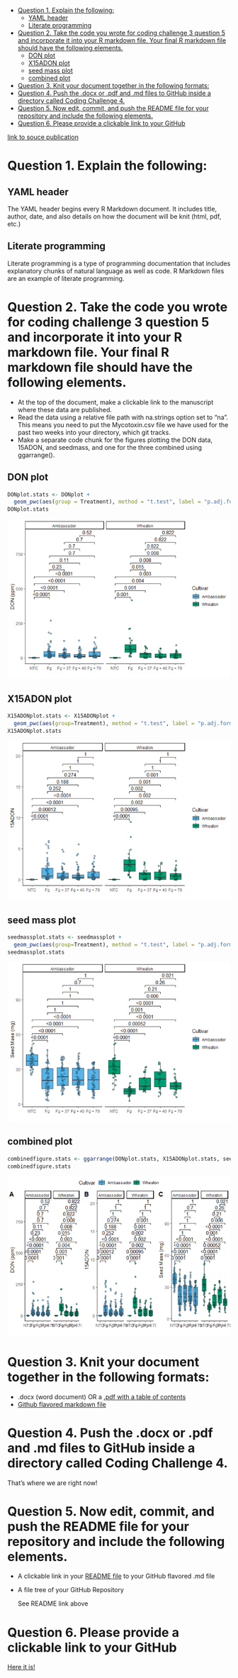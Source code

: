 - [Question 1. Explain the
  following:](#question-1.-explain-the-following)
  - [YAML header](#yaml-header)
  - [Literate programming](#literate-programming)
- [Question 2. Take the code you wrote for coding challenge 3 question 5
  and incorporate it into your R markdown file. Your final R markdown
  file should have the following
  elements.](#question-2.-take-the-code-you-wrote-for-coding-challenge-3-question-5-and-incorporate-it-into-your-r-markdown-file.-your-final-r-markdown-file-should-have-the-following-elements.)
  - [DON plot](#don-plot)
  - [X15ADON plot](#x15adon-plot)
  - [seed mass plot](#seed-mass-plot)
  - [combined plot](#combined-plot)
- [Question 3. Knit your document together in the following
  formats:](#question-3.-knit-your-document-together-in-the-following-formats)
- [Question 4. Push the .docx or .pdf and .md files to GitHub inside a
  directory called Coding Challenge
  4.](#question-4.-push-the-.docx-or-.pdf-and-.md-files-to-github-inside-a-directory-called-coding-challenge-4.)
- [Question 5. Now edit, commit, and push the README file for your
  repository and include the following
  elements.](#question-5.-now-edit-commit-and-push-the-readme-file-for-your-repository-and-include-the-following-elements.)
- [Question 6. Please provide a clickable link to your
  GitHub](#question-6.-please-provide-a-clickable-link-to-your-github)

[link to souce publication](https://doi.org/10.1094/PDIS-06-21-1253-RE)

# Question 1. Explain the following:

## YAML header

The YAML header begins every R Markdown document. It includes title,
author, date, and also details on how the document will be knit (html,
pdf, etc.)

## Literate programming

Literate programming is a type of programming documentation that
includes explanatory chunks of natural language as well as code. R
Markdown files are an example of literate programming.

# Question 2. Take the code you wrote for coding challenge 3 question 5 and incorporate it into your R markdown file. Your final R markdown file should have the following elements.

- At the top of the document, make a clickable link to the manuscript
  where these data are published.
- Read the data using a relative file path with na.strings option set to
  “na”. This means you need to put the Mycotoxin.csv file we have used
  for the past two weeks into your directory, which git tracks.
- Make a separate code chunk for the figures plotting the DON data,
  15ADON, and seedmass, and one for the three combined using
  ggarrange().

## DON plot

``` r
DONplot.stats <- DONplot +
  geom_pwc(aes(group = Treatment), method = "t.test", label = "p.adj.format")
DONplot.stats
```

![](codingpractice4_files/figure-gfm/unnamed-chunk-1-1.png)<!-- -->

## X15ADON plot

``` r
X15ADONplot.stats <- X15ADONplot +
  geom_pwc(aes(group=Treatment), method = "t.test", label = "p.adj.format")
X15ADONplot.stats
```

![](codingpractice4_files/figure-gfm/unnamed-chunk-2-1.png)<!-- -->

## seed mass plot

``` r
seedmassplot.stats <- seedmassplot +
  geom_pwc(aes(group=Treatment), method = "t.test", label = "p.adj.format")
seedmassplot.stats
```

![](codingpractice4_files/figure-gfm/unnamed-chunk-3-1.png)<!-- -->

## combined plot

``` r
combinedfigure.stats <- ggarrange(DONplot.stats, X15ADONplot.stats, seedmassplot.stats, labels = "AUTO", nrow = 1, ncol = 3, common.legend = T)
combinedfigure.stats
```

![](codingpractice4_files/figure-gfm/unnamed-chunk-4-1.png)<!-- -->

# Question 3. Knit your document together in the following formats:

- .docx (word document) OR a [.pdf with a table of
  contents](codingpractice4.pdf)
- [Github flavored markdown file](codingpractice4.knit.md)

# Question 4. Push the .docx or .pdf and .md files to GitHub inside a directory called Coding Challenge 4.

That’s where we are right now!

# Question 5. Now edit, commit, and push the README file for your repository and include the following elements.

- A clickable link in your [README file](README.md) to your GitHub
  flavored .md file

- A file tree of your GitHub Repository

  See README link above

# Question 6. Please provide a clickable link to your GitHub

[Here it is!](https://github.com/emaul2/Coding-Challenge-4.git)

